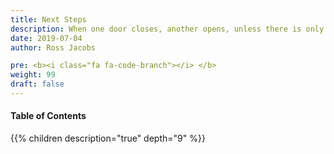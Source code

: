 ```yaml
---
title: Next Steps
description: When one door closes, another opens, unless there is only one door
date: 2019-07-04
author: Ross Jacobs

pre: <b><i class="fa fa-code-branch"></i> </b>
weight: 99
draft: false
---
```


#### Table of Contents

{{% children description="true" depth="9" %}}
